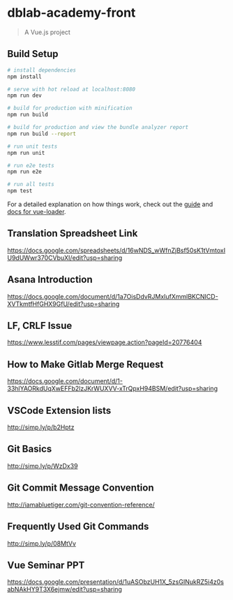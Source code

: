 # dblab-academy-front

> A Vue.js project

## Build Setup

``` bash
# install dependencies
npm install

# serve with hot reload at localhost:8080
npm run dev

# build for production with minification
npm run build

# build for production and view the bundle analyzer report
npm run build --report

# run unit tests
npm run unit

# run e2e tests
npm run e2e

# run all tests
npm test
```

For a detailed explanation on how things work, check out the [guide](http://vuejs-templates.github.io/webpack/) and [docs for vue-loader](http://vuejs.github.io/vue-loader).

## Translation Spreadsheet Link

https://docs.google.com/spreadsheets/d/16wNDS_wWfnZjBsf50sK1tVmtoxIU9dUWwr370CVbuXI/edit?usp=sharing

## Asana Introduction

https://docs.google.com/document/d/1a7OisDdvRJMxIufXmmlBKCNICD-XVTkmtfHfGHX9GfU/edit?usp=sharing

## LF, CRLF Issue

https://www.lesstif.com/pages/viewpage.action?pageId=20776404

## How to Make Gitlab Merge Request

https://docs.google.com/document/d/1-33hlYAORkdUqXwEFFb2lzJKrWUXVV-xTrQpxH94BSM/edit?usp=sharing

## VSCode Extension lists

http://simp.ly/p/b2Hptz

## Git Basics

http://simp.ly/p/WzDx39

## Git Commit Message Convention

http://iamabluetiger.com/git-convention-reference/

## Frequently Used Git Commands

http://simp.ly/p/08MtVv

## Vue Seminar PPT

https://docs.google.com/presentation/d/1uASObzUH1X_5zsGINukRZ5i4z0sabNAkHY9T3X6ejmw/edit?usp=sharing
